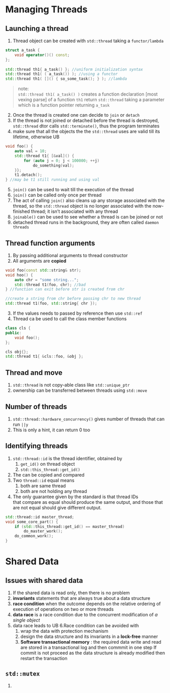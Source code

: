 # Managing Threads
## Launching a thread
1. Thread object can be created with `std::thread` taking a `functor/lambda`
```cpp
struct a_task {
    void operator()() const;
};
    
std::thread th1{ a_task() }; //uniform initialization syntax
std::thread th1( ( a_task()) ); //using a functor
std::thread th1( []() { so_some_task(); } ); //lambda
```

> note:  
> `std::thread th1( a_task() )`  creates a function
> declaration [most vexing parse]  of a
> function `th1` return `std::thread` taking a parameter which is a function
> pointer returning `a_task`

2. Once the thread is created one can decide to `join` or `detach`
3. If the thread is not joined or detached before the thread is destroyed, `std::thread` 
dtor calls `std::terminate()`, thus the program terminates
4. make sure that all the objects the the `std::thread` uses are valid till its lifetime, otherwise UB
```cpp
void foo() {
    auto val = 10;
    std::thread t1{ [&val]() {
        for (auto j = 0; j < 100000; ++j)
            do_something(val);
    }};
    t1.detach();
} //may be t1 still running and using val
```
5. `join()`  can be used to wait till the execution of the thread
6. `join()` can be called only once per thread
7. The act of calling `join()` also cleans up any storage associated with the thread, so the 
`std::thread` object is no longer associated with the now-finished  thread; 
it  isn’t  associated  with  any  thread
8. `joinable()` can be used to see whether a thread is can be joined or not
9. detached thread runs in the background, they are often called `daemon threads`

## Thread function arguments
1. By passing additional arguments to thread constructor
2. All arguments are **copied**
```cpp
void foo(const std::string& str);
void hoo() {
    auto chr = "some string...";
    std::thread t1(foo, chr); //bad
} //function can exit before str is created from chr

//create a string from chr before passing chr to new thread
std::thread t1(foo, std::string{ chr });
```
3. If the values needs to passed by reference then use `std::ref`
4. Thread ca be used to call the class member functions
```cpp
class cls {
public:
    void foo();
};

cls obj{};
std::thread t1{ &cls::foo, &obj };
```
## Thread and move
1. `std::thread` is not copy-able class like `std::unique_ptr`
2. ownership can be transferred between threads using `std::move`

## Number of threads
1. `std::thread::hardware_concurrency()` gives number of threads that can run `||y`
2. This is only a hint, it can return 0 too

## Identifying threads
1. `std::thread::id` is the thread identifier, obtained by
    1. `get_id()` on thread object
    2. `std::this_thread::get_id()`
2. The can be copied and compared
3. Two `thread::id` equal means
    1. both are same thread
    2. both are not holding any thread
4. The  only  guarantee given  by  the  standard  is  that  thread IDs  
that  compare  as  equal  should  produce  the same output, 
and those that are not equal should give different output.
```cpp
std::thread::id master_thread;
void some_core_part() {
    if (std::this_thread::get_id() == master_thread)
        do_master_work();
    do_common_work();
}
```

# Shared Data
## Issues with shared data
1. If the shared data is read only, then there is no problem
2. **invariants** statements that are always true about a data structure
3. **race condition** when the outcome depends on the relative ordering
of execution of operations on two or more threads
4. **data race** is a race condition due to the concurrent modification of _a single object_
5. data race leads to UB
6.Race condition can be avoided with
    1. wrap the data with protection mechanism
    2. design the data structure and its invariants in a **lock-free** manner
    3. **Software transactional memory** : the required data write and read are
    stored in a transactional log and then commmit in one step
    If commit is not proceed as the data structure is already modified then
    restart the transaction

## `std::mutex`
1. 

